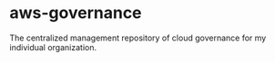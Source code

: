 # aws-governance
The centralized management repository of cloud governance for my individual organization.
